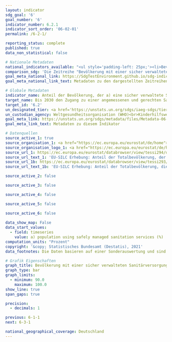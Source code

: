 ```yaml
---
layout: indicator    
sdg_goal: '6'    
goal_number: '6'    
indicator_number: 6.2.1    
indicator_sort_order: '06-02-01'    
permalink: /6-2-1/    

reporting_status: complete    
published: true    
data_non_statistical: false    

# Nationale Metadaten    
national_indicators_available: "<ul style='padding-left: 25px;'><li>Bevölkerung mit einer sicher verwalteten Abwasserentsorgung</li> <li> Bevölkerung mit einer Badewanne oder Dusche</li></ul>"    
comparison_sdg: 'Die Zeitreihe "Bevölkerung mit einer sicher verwalteten Abwasserversorgung" entspricht den globalen Metadaten. Die Zeitreihe "Bevölkerung mit einer Badewanne oder Dusche" bietet zusätzliche Informationen.'    
goal_meta_national_link: https://SdgTestEnvironment.github.io/sdg-indicators/public/MetaDe/6.2.1.pdf    
goal_meta_national_link_text: Metadaten zu den dargestellten Zeitreihen    

# Globale Metadaten    
indicator_name: Anteil der Bevölkerung, der a) eine sicher verwaltete Sanitärversorgung und b) eine Gelegenheit zum Händewaschen mit Wasser und Seife nutzt    
target_name: Bis 2030 den Zugang zu einer angemessenen und gerechten Sanitärversorgung und Hygiene für alle erreichen und der Notdurftverrichtung im Freien ein Ende setzen, unter besonderer Beachtung der Bedürfnisse von Frauen und Mädchen und von Menschen in prekären Situationen    
target_id: '6.2'    
un_designated_tier: <a href='https://unstats.un.org/sdgs/iaeg-sdgs/tier-classification/' title='Klicken Sie hier um weitere Informationen zur UN-Tier-Klassifikation zu erhalten.'  target='_blank'>Tier II</a>    
un_custodian_agency: Weltgesundheitsorganisation (WHO)<br>Kinderhilfswerk der Vereinten Nationen (UNICEF)    
goal_meta_link: https://unstats.un.org/sdgs/metadata/files/Metadata-06-02-01.pdf    
goal_meta_link_text: Metadaten zu diesem Indikator        

# Datenquellen
source_active_1: true
source_organisation_1: <a href="https://ec.europa.eu/eurostat/de/home"> Statisches Amt der Europäischen Union (Eurostat) </a>
source_organisation_logo_1: <a href="https://ec.europa.eu/eurostat/de/home"><img src="https://g205sdgs.github.io/sdg-indicators/public/OrgImgDe/eurostat.png" alt="Logo eurostat" style="height:60px; width:148px"/></a>
source_url_1: https://ec.europa.eu/eurostat/databrowser/view/tessi294/default/table?lang=de
source_url_text_1: 'EU-SILC Erhebung: Anteil der Totalbevölkerung, der kein WC für den alleinigen Gebrauch seines Haushalts hat - Eurostat-Tabelle [TESSI294]'
source_url_1b: https://ec.europa.eu/eurostat/databrowser/view/tessi293/default/table?lang=de
source_url_text_1b: 'EU-SILC Erhebung: Anteil der Totalbevölkerung, die weder ein Bad, noch eine Dusche in ihrer Wohnung hat - Eurostat-Tabelle [TESSI293]'

source_active_2: false

source_active_3: false

source_active_4: false

source_active_5: false

source_active_6: false
    
data_show_map: False    
data_start_values: 
  - field: timeseries
    value: a) population using safely managed sanitation services (%)    
computation_units: "Prozent"    
copyright: '&copy; Statistisches Bundesamt (Destatis), 2021'    
data_footnotes: Die Daten basieren auf einer Sonderauswertung und sind nicht öffentlich zugänglich.<br>• Daten sind erst ab 2011 verfügbar.    

# Grafik Eigenschaften    
graph_title: Bevölkerung mit einer sicher verwalteten Sanitärversorgung    
graph_type: bar    
graph_limits:
  - minimum: 90.0
    maximum: 100.0
show_line: true
span_gaps: true

precision:
  - decimals: 1    

previous: 6-1-1    
next: 6-3-1    

national_geographical_coverage: Deutschland    
---
```


<span></span>